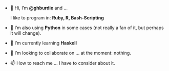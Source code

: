 - 👋 Hi, I’m **@ghburdie** and ...
 
     I like to program in: **Ruby, R, Bash-Scripting**
- 👀 I’m also using **Python** in some cases (not really a fan of it, but perhaps it will change).
- 🌱 I’m currently learning **Haskell**
- 💞️ I’m looking to collaborate on ... at the moment: nothing.
- 📫 How to reach me ... I have to consider about it.

<!---
ghburdie/ghburdie is a ✨ special ✨ repository because its `README.md` (this file) appears on your GitHub profile.
You can click the Preview link to take a look at your changes.
--->
